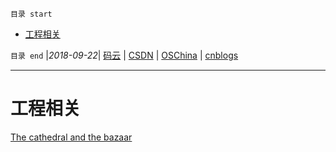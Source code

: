 `目录 start`
 
- [工程相关](#工程相关)

`目录 end` |_2018-09-22_| [码云](https://gitee.com/gin9) | [CSDN](http://blog.csdn.net/kcp606) | [OSChina](https://my.oschina.net/kcp1104) | [cnblogs](http://www.cnblogs.com/kuangcp)
****************************************
# 工程相关

[The cathedral and the bazaar](https://en.wikipedia.org/wiki/The_Cathedral_and_the_Bazaar)
